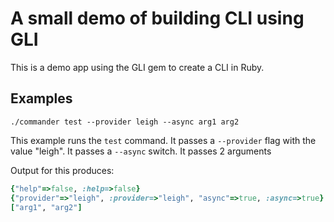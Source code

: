 # A small demo of building CLI using GLI

This is a demo app using the GLI gem to create a CLI in Ruby.

## Examples

`./commander test --provider leigh --async arg1 arg2`

This example runs the `test` command.
It passes a `--provider` flag with the value "leigh".
It passes a `--async` switch.
It passes 2 arguments

Output for this produces:
```ruby
{"help"=>false, :help=>false}
{"provider"=>"leigh", :provider=>"leigh", "async"=>true, :async=>true}
["arg1", "arg2"]
```
